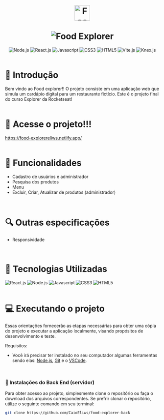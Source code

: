 <div>
  <h1 align="center">
    <img src="https://github.com/CaioEliws/food-explorer-front/assets/133777500/a9e627c9-65a8-447e-82c6-203380a8ae02" height="50px" alt="Food Explorer">
    <br />
    <br />
    <img src="https://github.com/CaioEliws/food-explorer-front/assets/133777500/b97ecd00-1726-4a99-9b18-4b900713ef73"  alt="Food Explorer">
  </h1
</div>

<div align="center">
  <img alt="Node.js" src="https://img.shields.io/npm/v/node?logo=node.js&logoColor=green&label=Node&color=green">
  <img alt="React.js" src="https://img.shields.io/npm/v/react?logo=react&logoColor=blue&label=React&color=blue">
  <img alt="Javascript" src="https://img.shields.io/npm/v/javascript?logo=javascript&logoColor=gold&label=Javascript&color=gold">
  <img alt="CSS3" src="https://img.shields.io/npm/v/css3?logo=css3&logoColor=blue&label=CSS&color=blue">
  <img alt="HTML5" src="https://img.shields.io/npm/v/html5?logo=javascript&logoColor=red&label=HTML5&color=red">
  <img alt="Vite.js" src="https://img.shields.io/npm/v/vite?logo=vite&label=Vite&color=darkblue">
  <img alt="Knex.js" src="https://img.shields.io/npm/v/knex?logo=knex.js&label=Knex.js&color=darkorange">
  <br />
  <br />
</div>

# 🌟 Introdução
  
Bem vindo ao Food explorer!! O projeto consiste em uma aplicação web que simula um cardápio digital para um restaurante fictício. Este é o projeto final do curso Explorer da Rocketseat!
<br />
<br />

# 🔗 Acesse o projeto!!!

https://food-explorereliws.netlify.app/
<br />
<br />

# 🔧 Funcionalidades

- Cadastro de usuários e administrador
- Pesquisa dos produtos
- Menu
- Excluir, Criar, Atualizar de produtos (administrador)
<br />

# 🔍 Outras especificações
- Responsividade
<br />

# 🧰 Tecnologias Utilizadas
<img alt="React.js" src="https://img.shields.io/npm/v/react?logo=react&logoColor=blue&label=React&color=blue">
<img alt="Node.js" src="https://img.shields.io/npm/v/node?logo=node.js&logoColor=green&label=Node&color=green">
<img alt="Javascript" src="https://img.shields.io/npm/v/javascript?logo=javascript&logoColor=gold&label=Javascript&color=gold">
<img alt="CSS3" src="https://img.shields.io/npm/v/css3?logo=css3&logoColor=blue&label=CSS&color=blue">
<img alt="HTML5" src="https://img.shields.io/npm/v/html5?logo=javascript&logoColor=red&label=HTML5&color=red">
<br />
<br />

# 💻 Executando o projeto
Essas orientações fornecerão as etapas necessárias para obter uma cópia do projeto e executar a aplicação localmente, visando propósitos de desenvolvimento e teste.

Requisitos:
<br />
- Você irá precisar ter instalado no seu computador algumas ferramentas sendo elas: <a href="https://nodejs.org/en">Node.js</a>, <a href="https://git-scm.com/downloads">Git</a> e o <a href="https://code.visualstudio.com">VSCode</a>.
<br />

### 🚀 Instalações do Back End (servidor)

Para obter acesso ao projeto, simplesmente clone o repositório ou faça o download dos arquivos correspondentes. Se prefrir clonar o repositório, utilize o seguinte comando em seu terminal:
```sh
git clone https://github.com/CaioEliws/food-explorer-back
```







